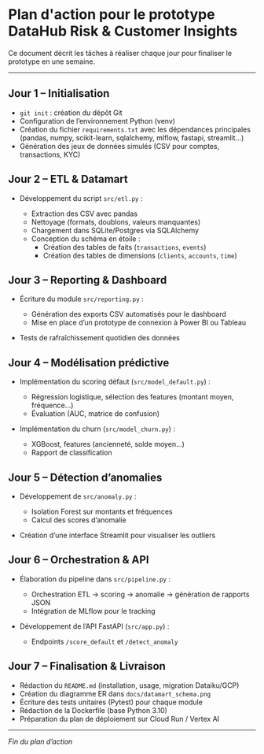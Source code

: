 # Plan d'action pour le prototype DataHub Risk & Customer Insights

Ce document décrit les tâches à réaliser chaque jour pour finaliser le prototype en une semaine.



---

## Jour 1 – Initialisation

* `git init` : création du dépôt Git
* Configuration de l’environnement Python (venv)
* Création du fichier `requirements.txt` avec les dépendances principales (pandas, numpy, scikit-learn, sqlalchemy, mlflow, fastapi, streamlit…)
* Génération des jeux de données simulés (CSV pour comptes, transactions, KYC)
  

## Jour 2 – ETL & Datamart

* Développement du script `src/etl.py` :

  * Extraction des CSV avec pandas
  * Nettoyage (formats, doublons, valeurs manquantes)
  * Chargement dans SQLite/Postgres via SQLAlchemy
  * Conception du schéma en étoile :
      * Création des tables de faits (`transactions`, `events`)
      * Création des tables de dimensions (`clients`, `accounts`, `time`)

## Jour 3 – Reporting & Dashboard

* Écriture du module `src/reporting.py` :

  * Génération des exports CSV automatisés pour le dashboard
  * Mise en place d’un prototype de connexion à Power BI ou Tableau
* Tests de rafraîchissement quotidien des données

## Jour 4 – Modélisation prédictive

* Implémentation du scoring défaut (`src/model_default.py`) :

  * Régression logistique, sélection des features (montant moyen, fréquence…)
  * Évaluation (AUC, matrice de confusion)
* Implémentation du churn (`src/model_churn.py`) :

  * XGBoost, features (ancienneté, solde moyen…)
  * Rapport de classification

## Jour 5 – Détection d’anomalies

* Développement de `src/anomaly.py` :

  * Isolation Forest sur montants et fréquences
  * Calcul des scores d’anomalie
* Création d’une interface Streamlit pour visualiser les outliers

## Jour 6 – Orchestration & API

* Élaboration du pipeline dans `src/pipeline.py` :

  * Orchestration ETL → scoring → anomalie → génération de rapports JSON
  * Intégration de MLflow pour le tracking
* Développement de l’API FastAPI (`src/app.py`) :

  * Endpoints `/score_default` et `/detect_anomaly`

## Jour 7 – Finalisation & Livraison

* Rédaction du `README.md` (installation, usage, migration Dataiku/GCP)
* Création du diagramme ER dans `docs/datamart_schema.png`
* Écriture des tests unitaires (Pytest) pour chaque module
* Rédaction de la Dockerfile (base Python 3.10)
* Préparation du plan de déploiement sur Cloud Run / Vertex AI

---

*Fin du plan d’action*
